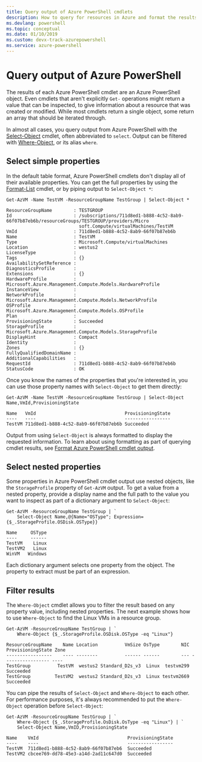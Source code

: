 ```yaml
---
title: Query output of Azure PowerShell cmdlets
description: How to query for resources in Azure and format the results.
ms.devlang: powershell
ms.topic: conceptual
ms.date: 01/10/2019 
ms.custom: devx-track-azurepowershell 
ms.service: azure-powershell
---
```

# Query output of Azure PowerShell 

The results of each Azure PowerShell cmdlet are an Azure PowerShell object. Even cmdlets that aren't explicitly `Get-` operations
might return a value that can be inspected, to give information about a resource that was created or modified. While most cmdlets
return a single object, some return an array that should be iterated through.

In almost all cases, you query output from Azure PowerShell with the [Select-Object](/powershell/module/Microsoft.PowerShell.Utility/Select-Object)
cmdlet, often abbreviated to `select`. Output can be filtered with [Where-Object](/powershell/module/Microsoft.PowerShell.Core/Where-Object), or its alias `where`.

## Select simple properties

In the default table format, Azure PowerShell cmdlets don't display all of their available properties. You can get the full properties by using the
[Format-List](/powershell/module/microsoft.powershell.utility/format-list) cmdlet, or by piping output to `Select-Object *`:

```azurepowershell-interactive
Get-AzVM -Name TestVM -ResourceGroupName TestGroup | Select-Object *
```

```output
ResourceGroupName        : TESTGROUP
Id                       : /subscriptions/711d8ed1-b888-4c52-8ab9-66f07b87eb6b/resourceGroups/TESTGROUP/providers/Micro
                           soft.Compute/virtualMachines/TestVM
VmId                     : 711d8ed1-b888-4c52-8ab9-66f07b87eb6b
Name                     : TestVM
Type                     : Microsoft.Compute/virtualMachines
Location                 : westus2
LicenseType              :
Tags                     : {}
AvailabilitySetReference :
DiagnosticsProfile       :
Extensions               : {}
HardwareProfile          : Microsoft.Azure.Management.Compute.Models.HardwareProfile
InstanceView             :
NetworkProfile           : Microsoft.Azure.Management.Compute.Models.NetworkProfile
OSProfile                : Microsoft.Azure.Management.Compute.Models.OSProfile
Plan                     :
ProvisioningState        : Succeeded
StorageProfile           : Microsoft.Azure.Management.Compute.Models.StorageProfile
DisplayHint              : Compact
Identity                 :
Zones                    : {}
FullyQualifiedDomainName :
AdditionalCapabilities   :
RequestId                : 711d8ed1-b888-4c52-8ab9-66f07b87eb6b
StatusCode               : OK
```

Once you know the names of the properties that you're interested in, you can use those property names with `Select-Object` to get them directly:

```azurepowershell-interactive
Get-AzVM -Name TestVM -ResourceGroupName TestGroup | Select-Object Name,VmId,ProvisioningState
```

```output
Name   VmId                                 ProvisioningState
----   ----                                 -----------------
TestVM 711d8ed1-b888-4c52-8ab9-66f07b87eb6b Succeeded
```

Output from using `Select-Object` is always formatted to display the requested information. To learn about using formatting as part
of querying cmdlet results, see [Format Azure PowerShell cmdlet output](formatting-output.md).

## Select nested properties

Some properties in Azure PowerShell cmdlet output use nested objects, like the `StorageProfile` property
of `Get-AzVM` output. To get a value from a nested property, provide a display name and the full path to the value you
want to inspect as part of a dictionary argument to `Select-Object`:

```azurepowershell-interactive
Get-AzVM -ResourceGroupName TestGroup | `
    Select-Object Name,@{Name="OSType"; Expression={$_.StorageProfile.OSDisk.OSType}}
```

```output
Name     OSType
----     ------
TestVM    Linux
TestVM2   Linux
WinVM   Windows
```

Each dictionary argument selects one property from the object. The property to extract must be part
of an expression.

## Filter results 

The `Where-Object` cmdlet allows you to filter the result based on any property value, including
nested properties. The next example shows how to use `Where-Object` to find the Linux VMs in a resource group.

```azurepowershell-interactive
Get-AzVM -ResourceGroupName TestGroup | `
    Where-Object {$_.StorageProfile.OSDisk.OSType -eq "Linux"}
```

```output
ResourceGroupName    Name Location          VmSize OsType        NIC ProvisioningState Zone
-----------------    ---- --------          ------ ------        --- ----------------- ----
TestGroup          TestVM  westus2 Standard_D2s_v3  Linux  testvm299         Succeeded
TestGroup         TestVM2  westus2 Standard_D2s_v3  Linux testvm2669         Succeeded
```

You can pipe the results of `Select-Object` and `Where-Object` to each other. For performance purposes, it's always recommended to put the `Where-Object` operation before `Select-Object`:

```azurepowershell-interactive
Get-AzVM -ResourceGroupName TestGroup | `
    Where-Object {$_.StorageProfile.OsDisk.OsType -eq "Linux"} | `
    Select-Object Name,VmID,ProvisioningState
```

```output
Name    VmId                                 ProvisioningState
----    ----                                 -----------------
TestVM  711d8ed1-b888-4c52-8ab9-66f07b87eb6  Succeeded
TestVM2 cbcee769-dd78-45e3-a14d-2ad11c647d0  Succeeded
```
